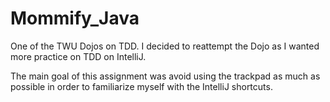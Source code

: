 Mommify_Java
============

One of the TWU Dojos on TDD. I decided to reattempt the Dojo as I wanted more practice on TDD on IntelliJ.

The main goal of this assignment was avoid using the trackpad as much as possible in order to familiarize myself with the IntelliJ shortcuts. 

